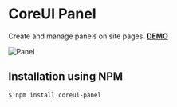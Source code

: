 CoreUI Panel
============

Create and manage panels on site pages. 
**[DEMO](https://shabuninil.github.io/coreui-panel)**
 
![Panel](https://raw.githubusercontent.com/shabuninil/coreui-panel/master/preview.png) 

Installation using NPM
---------------------------
```
$ npm install coreui-panel
```
